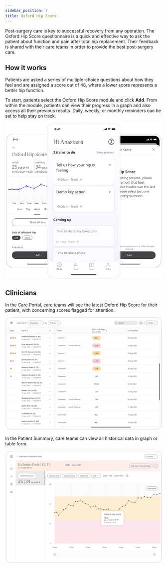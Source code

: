```yaml
---
sidebar_position: 7
title: Oxford Hip Score
---
```


Post-surgery care is key to successful recovery from any operation. The Oxford Hip Score questionnaire is a quick and effective way to ask the patient about function and pain after total hip replacement. Their feedback is shared with their care teams in order to provide the best post-surgery care. 

## How it works

Patients are asked a series of multiple-choice questions about how they feel and are assigned a score out of 48, where a lower score represents a better hip function.

To start, patients select the Oxford Hip Score module and click **Add**. From within the module, patients can view their progress in a graph and also access all their previous results. Daily, weekly, or monthly reminders can be set to help stay on track.

![Oxford Hip Score in the Huma Care App](./assets/oxford-hip-score.png)

## Clinicians

In the Care Portal, care teams will see the latest Oxford Hip Score for their patient, with concerning scores flagged for attention. 

![Oxford Hip Score in the Care Portal](./assets/cp-patient-list-oxford-hip-score.png)

In the Patient Summary, care teams can view all historical data in graph or table form.

![Oxford Hip Score in the Care Portal](./assets/cp-module-details-oxford-hip-score.png)
